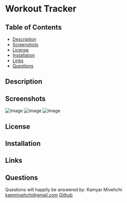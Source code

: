 # Workout Tracker

## Table of Contents
 + [Description](#Description)
 + [Screenshots](#screenshots)
 + [License](#license)
 + [Installation](#installation)
 + [Links](#links)
 + [Questions](#questions)
 
 
 ## Description
 
 ## Screenshots
![image](https://user-images.githubusercontent.com/90432404/152672980-542bf754-663f-46d6-85c8-a81a6edd1a25.png)
![image](https://user-images.githubusercontent.com/90432404/152672978-e4729867-1741-4090-86c1-ae1ac94d14d1.png)
![image](https://user-images.githubusercontent.com/90432404/152672975-75cb41e5-6d9a-45d3-9971-f2f7751fa88c.png)


## License 

## Installation

## Links

## Questions

Questions will happily be answered by:
Kamyar Mivehchi
[kammivehchi@gmail.com](mailto:kammivehchi@gmail.com)
[Github](https://github.com/Kam-Mivehchi)


